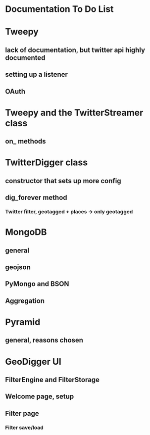 Documentation To Do List
========================

# Tweepy
## lack of documentation, but twitter api highly documented
## setting up a listener
## OAuth

# Tweepy and the TwitterStreamer class
## on_ methods

# TwitterDigger class
## constructor that sets up more config
## dig_forever method
### Twitter filter, geotagged + places -> only geotagged

# MongoDB
## general
## geojson
## PyMongo and BSON
## Aggregation

# Pyramid
## general, reasons chosen

# GeoDigger UI
## FilterEngine and FilterStorage
## Welcome page, setup
## Filter page
### Filter save/load
